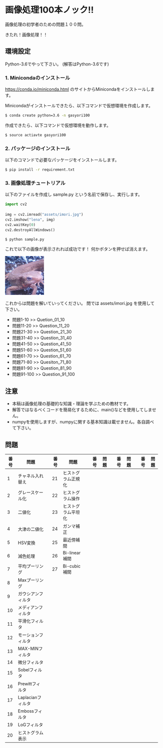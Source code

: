 # 画像処理100本ノック!!

画像処理の初学者のための問題１００問。

きたれ！画像処理！！

## 環境設定

Python-3.6でやって下さい。
(解答はPython-3.6です)

### 1. Minicondaのインストール

https://conda.io/miniconda.html
のサイトからMinicondaをインストールします。

Minicondaがインストールできたら、以下コマンドで仮想環境を作成します。

```bash
$ conda create python=3.6 -n gasyori100
```

作成できたら、以下コマンドで仮想環境を動作します。

```bash
$ source actiavte gasyori100
```

### 2. パッケージのインストール

以下のコマンドで必要なパッケージをインストールします。


```bash
$ pip install -r requirement.txt
```

### 3. 画像処理チュートリアル

以下のファイルを作成し sample.py という名前で保存し、実行します。

```python
import cv2

img = cv2.imread("assets/imori.jpg")
cv2.imshow("lena", img)
cv2.waitKey(0)
cv2.destroyAllWindows()
```

```bash
$ python sample.py
```

これで以下の画像が表示されれば成功です！
何かボタンを押せば消えます。


![](assets/imori.jpg)


これからは問題を解いていってください。
問では assets/imori.jpg を使用して下さい。

- 問題1-10  >> Quetion_01_10
- 問題11-20 >> Question_11_20
- 問題21-30 >> Question_21_30
- 問題31-40 >> Question_31_40
- 問題41-50 >> Question_41_50
- 問題51-60 >> Question_51_60
- 問題61-70 >> Question_61_70
- 問題71-80 >> Quesiton_71_80
- 問題81-90 >> Question_81_90
- 問題91-100 >> Question_91_100


## 注意

- 本稿は画像処理の基礎的な知識・理論を学ぶための教材です。
- 解答ではなるべくコードを簡易化するために、main()などを使用してしません。
- numpyを使用しますが、numpyに関する基本知識は載せません。各自調べて下さい。


## 問題

|番号|問題||番号|問題||番号|問題||番号|問題||番号|問題|
|---|---|---|---|---|---|---|---|---|---|---|---|---|---|
|1|チャネル入れ替え| |21|ヒストグラム正規化
|2|グレースケール化 ||22|ヒストグラム操作
|3|二値化 || 23|ヒストグラム平坦化
|4|大津の二値化 || 24|ガンマ補正
|5|HSV変換 ||25|最近傍補間
|6|減色処理 ||26|Bi-linear補間
|7|平均プーリング ||27|Bi-cubic補間
|8|Maxプーリング
|9|ガウシアンフィルタ
|10|メディアンフィルタ
|11|平滑化フィルタ
|12|モーションフィルタ
|13|MAX-MINフィルタ
|14|微分フィルタ
|15|Sobelフィルタ
|16|Prewittフィルタ
|17|Laplacianフィルタ
|18|Embossフィルタ
|19|LoGフィルタ
|20|ヒストグラム表示
